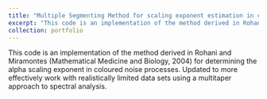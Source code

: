 ```yaml
---
title: "Multiple Segmenting Method for scaling exponent estimation in colored noise"
excerpt: "This code is an implementation of the method derived in Rohani and Miramontes (Mathematical Medicine and Biology, 2004) for determining the alpha scaling exponent in coloured noise processes. Updated to more effectively work with realistically limited data sets.<br/><img src='/images/scaling.png'>"
collection: portfolio
---
```


This code is an implementation of the method derived in Rohani and Miramontes (Mathematical Medicine and Biology, 2004) for determining the alpha scaling exponent in coloured noise processes. Updated to more effectively work with realistically limited data sets using a multitaper approach to spectral analysis.



